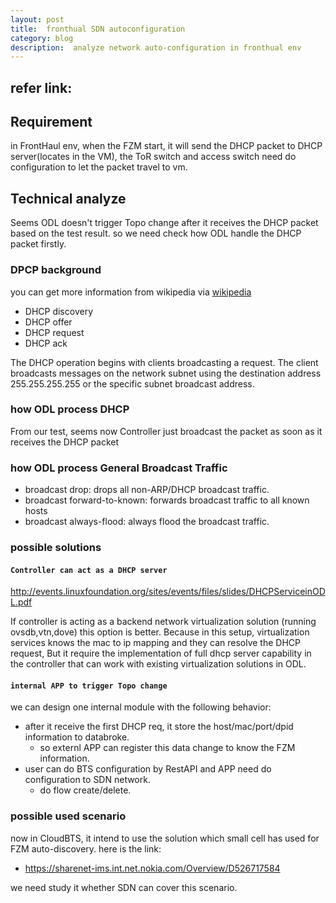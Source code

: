 ```yaml
---
layout: post
title:  fronthual SDN autoconfiguration
category: blog
description:  analyze network auto-configuration in fronthual env
---
```


## refer link:


## Requirement
in FrontHaul env, when the FZM start, it will send the DHCP packet to DHCP server(locates in the VM),
the ToR switch and access switch need do configuration to let the packet travel to vm.

## Technical analyze
Seems ODL doesn't trigger Topo change after it receives the DHCP packet based on the test result.
so we need check how ODL handle the DHCP packet firstly.

### DPCP background

you can get more information from wikipedia via  [wikipedia](https://en.wikipedia.org/wiki/Dynamic_Host_Configuration_Protocol)

 * DHCP discovery
 * DHCP offer
 * DHCP request
 * DHCP ack

The DHCP operation begins with clients broadcasting a request.
The client broadcasts messages on the network subnet using the destination address 255.255.255.255 or the specific subnet broadcast address.

### how ODL process DHCP

From our test, seems now Controller just broadcast the packet as soon as it receives the DHCP
packet

### how ODL process General Broadcast Traffic

 * broadcast drop: drops all non-ARP/DHCP broadcast traffic.
 * broadcast forward-to-known: forwards broadcast traffic to all known hosts
 * broadcast always-flood: always flood the broadcast traffic.

### possible solutions

#### `Controller can act as a DHCP server`
 http://events.linuxfoundation.org/sites/events/files/slides/DHCPServiceinODL.pdf

 If controller is acting as a backend network virtualization solution
 (running ovsdb,vtn,dove) this option is better. Because in this setup, virtualization services knows the mac to ip mapping and they can resolve the DHCP request, But it require the implementation of full dhcp server capability in the controller that can work with existing virtualization solutions in ODL.

#### `internal APP to trigger Topo change`
we can design one internal module with the following behavior:

 * after it receive the first DHCP req, it store the host/mac/port/dpid information to databroke.
	- so externl APP can register this data change to know the FZM information.
 * user can do BTS configuration by RestAPI and APP need do configuration to SDN network.
	- do flow create/delete.

### possible used scenario
now in CloudBTS, it intend to use the solution which small cell has used for FZM auto-discovery.
here is the link:

 * https://sharenet-ims.int.net.nokia.com/Overview/D526717584

we need study it whether SDN can cover this scenario.
